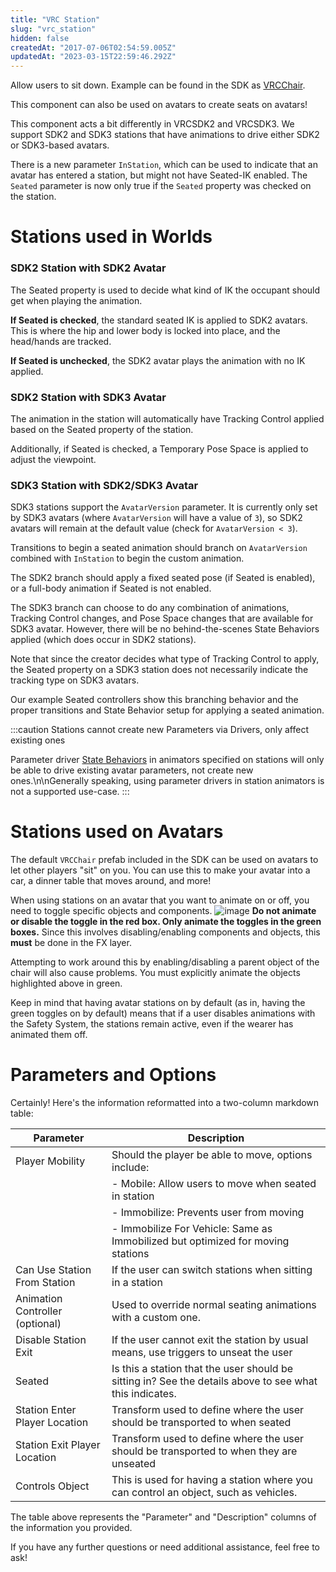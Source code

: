 ```yaml
---
title: "VRC Station"
slug: "vrc_station"
hidden: false
createdAt: "2017-07-06T02:54:59.005Z"
updatedAt: "2023-03-15T22:59:46.292Z"
---
```

Allow users to sit down. Example can be found in the SDK as [VRCChair](/worlds/examples/udon-example-scene#vrcchair3).

This component can also be used on avatars to create seats on avatars!

This component acts a bit differently in VRCSDK2 and VRCSDK3. We support SDK2 and SDK3 stations that have animations to drive either SDK2 or SDK3-based avatars.

There is a new parameter `InStation`, which can be used to indicate that an avatar has entered a station, but might not have Seated-IK enabled. The `Seated` parameter is now only true if the `Seated` property was checked on the station.

# Stations used in Worlds

### SDK2 Station with SDK2 Avatar
The Seated property is used to decide what kind of IK the occupant should get when playing the animation.

**If Seated is checked**, the standard seated IK is applied to SDK2 avatars. This is where the hip and lower body is locked into place, and the head/hands are tracked.

**If Seated is unchecked**, the SDK2 avatar plays the animation with no IK applied.

### SDK2 Station with SDK3 Avatar
The animation in the station will automatically have Tracking Control applied based on the Seated property of the station.

Additionally, if Seated is checked, a Temporary Pose Space is applied to adjust the viewpoint.

### SDK3 Station with SDK2/SDK3 Avatar
SDK3 stations support the `AvatarVersion` parameter. It is currently only set by SDK3 avatars (where `AvatarVersion` will have a value of `3`), so SDK2 avatars will remain at the default value (check for `AvatarVersion < 3`).

Transitions to begin a seated animation should branch on `AvatarVersion` combined with `InStation` to begin the custom animation. 

The SDK2 branch should apply a fixed seated pose (if Seated is enabled), or a full-body animation if Seated is not enabled.

The SDK3 branch can choose to do any combination of animations, Tracking Control changes, and Pose Space changes that are available for SDK3 avatar. However, there will be no behind-the-scenes State Behaviors applied (which does occur in SDK2 stations).

Note that since the creator decides what type of Tracking Control to apply, the Seated property on a SDK3 station does not necessarily indicate the tracking type on SDK3 avatars. 

Our example Seated controllers show this branching behavior and the proper transitions and State Behavior setup for applying a seated animation.

:::caution Stations cannot create new Parameters via Drivers, only affect existing ones

Parameter driver [State Behaviors](/avatars/state-behaviors) in animators specified on stations will only be able to drive existing avatar parameters, not create new ones.\n\nGenerally speaking, using parameter drivers in station animators is not a supported use-case.
:::
# Stations used on Avatars
The default `VRCChair` prefab included in the SDK can be used on avatars to let other players "sit" on you. You can use this to make your avatar into a car, a dinner table that moves around, and more!

When using stations on an avatar that you want to animate on or off, you need to toggle specific objects and components. 
![image](/img/worlds/vrc_station-0adc923-av-station-fix.png)
**Do not animate or disable the toggle in the red box. Only animate the toggles in the green boxes.** Since this involves disabling/enabling components and objects, this **must** be done in the FX layer.

Attempting to work around this by enabling/disabling a parent object of the chair will also cause problems. You must explicitly animate the objects highlighted above in green.

Keep in mind that having avatar stations on by default (as in, having the green toggles on by default) means that if a user disables animations with the Safety System, the stations remain active, even if the wearer has animated them off.

# Parameters and Options

Certainly! Here's the information reformatted into a two-column markdown table:

| Parameter                    | Description                                                                                             |
| ---------------------------- | ------------------------------------------------------------------------------------------------------- |
| Player Mobility              | Should the player be able to move, options include:                                                      |
|                              | - Mobile: Allow users to move when seated in station                                                    |
|                              | - Immobilize: Prevents user from moving                                                                 |
|                              | - Immobilize For Vehicle: Same as Immobilized but optimized for moving stations                        |
| Can Use Station From Station | If the user can switch stations when sitting in a station                                                |
| Animation Controller (optional) | Used to override normal seating animations with a custom one.                                           |
| Disable Station Exit         | If the user cannot exit the station by usual means, use triggers to unseat the user                      |
| Seated                       | Is this a station that the user should be sitting in? See the details above to see what this indicates. |
| Station Enter Player Location | Transform used to define where the user should be transported to when seated                             |
| Station Exit Player Location  | Transform used to define where the user should be transported to when they are unseated                  |
| Controls Object              | This is used for having a station where you can control an object, such as vehicles.                     |

The table above represents the "Parameter" and "Description" columns of the information you provided.

If you have any further questions or need additional assistance, feel free to ask!